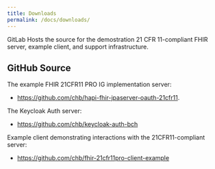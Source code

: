 ```yaml
---
title: Downloads
permalink: /docs/downloads/
---
```


GitLab Hosts the source for the demostration 21 CFR 11-compliant FHIR server, example client, and support infrastructure. 

## GitHub Source

The example FHIR 21CFR11 PRO IG implementation server:  

 * <https://github.com/chb/hapi-fhir-jpaserver-oauth-21cfr11>. 

The Keycloak Auth server:
 * <https://github.com/chb/keycloak-auth-bch> 

Example client demonstrating interactions with the 21CFR11-compliant server: 

 * <https://github.com/chb/fhir-21cfr11pro-client-example>  

